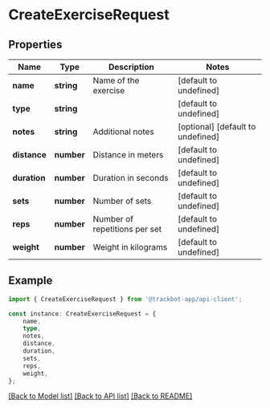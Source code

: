 # CreateExerciseRequest


## Properties

Name | Type | Description | Notes
------------ | ------------- | ------------- | -------------
**name** | **string** | Name of the exercise | [default to undefined]
**type** | **string** |  | [default to undefined]
**notes** | **string** | Additional notes | [optional] [default to undefined]
**distance** | **number** | Distance in meters | [default to undefined]
**duration** | **number** | Duration in seconds | [default to undefined]
**sets** | **number** | Number of sets | [default to undefined]
**reps** | **number** | Number of repetitions per set | [default to undefined]
**weight** | **number** | Weight in kilograms | [default to undefined]

## Example

```typescript
import { CreateExerciseRequest } from '@trackbot-app/api-client';

const instance: CreateExerciseRequest = {
    name,
    type,
    notes,
    distance,
    duration,
    sets,
    reps,
    weight,
};
```

[[Back to Model list]](../README.md#documentation-for-models) [[Back to API list]](../README.md#documentation-for-api-endpoints) [[Back to README]](../README.md)
